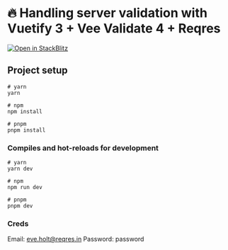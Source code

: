 # 🔥 Handling server validation with Vuetify 3 + Vee Validate 4 + Reqres

[![Open in StackBlitz](https://developer.stackblitz.com/img/open_in_stackblitz.svg)](https://stackblitz.com/github/alekswebnet/vuetify-server-validation-example/)

## Project setup

```
# yarn
yarn

# npm
npm install

# pnpm
pnpm install
```

### Compiles and hot-reloads for development

```
# yarn
yarn dev

# npm
npm run dev

# pnpm
pnpm dev
```

### Creds

Email: eve.holt@reqres.in
Password: password

